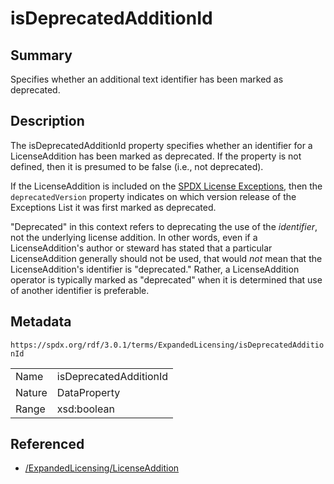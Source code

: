 <!-- Automatically generated by spec-parser v2.5.0 on 2024-08-10T18:46:28.607668+00:00 -->
<!-- SPDX-License-Identifier: Community-Spec-1.0 -->

# isDeprecatedAdditionId

## Summary

Specifies whether an additional text identifier has been marked as deprecated.


## Description

The isDeprecatedAdditionId property specifies whether an identifier for a
LicenseAddition has been marked as deprecated. If the property is not defined,
then it is presumed to be false (i.e., not deprecated).

If the LicenseAddition is included on the
[SPDX License Exceptions](https://spdx.org/licenses/exceptions-index.html),
then the `deprecatedVersion` property indicates on which version release of the
Exceptions List it was first marked as deprecated.

"Deprecated" in this context refers to deprecating the use of the
_identifier_, not the underlying license addition. In other words, even if a
LicenseAddition's author or steward has stated that a particular
LicenseAddition generally should not be used, that would _not_ mean that the
LicenseAddition's identifier is "deprecated." Rather, a LicenseAddition
operator is typically marked as "deprecated" when it is determined that use of
another identifier is preferable.


## Metadata

`https://spdx.org/rdf/3.0.1/terms/ExpandedLicensing/isDeprecatedAdditionId`


| | |
|---|---|
| Name | isDeprecatedAdditionId |
| Nature | DataProperty |
| Range | xsd:boolean |




## Referenced

- [/ExpandedLicensing/LicenseAddition](../../ExpandedLicensing/Classes/LicenseAddition.md)

